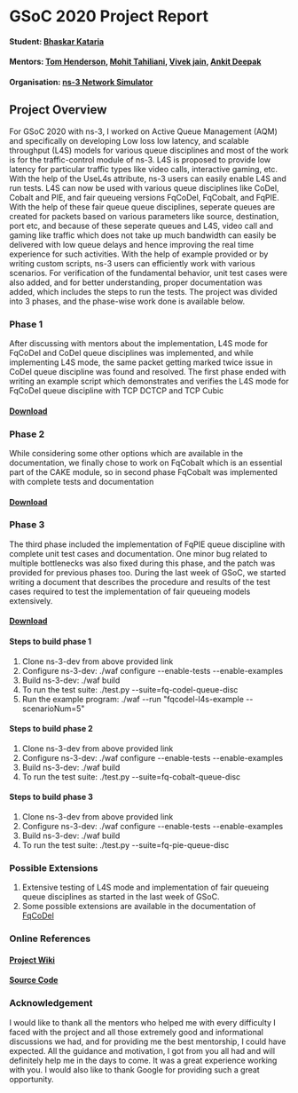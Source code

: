 # GSoC 2020 Project Report

#### Student: [Bhaskar Kataria](https://gitlab.com/bhaskar792)
#### Mentors: [Tom Henderson](https://gitlab.com/tomhenderson), [Mohit Tahiliani](https://gitlab.com/mohittahiliani), [Vivek jain](https://gitlab.com/Vivek-anand-jain), [Ankit Deepak](https://gitlab.com/adeepkit01)
#### Organisation: [ns-3 Network Simulator](https://www.nsnam.org/)


## Project Overview
For GSoC 2020 with ns-3, I worked on Active Queue Management (AQM) and specifically on developing Low loss low latency, and scalable throughput (L4S) models for various queue disciplines and most of the work is for the traffic-control module of ns-3. L4S is proposed to provide low latency for particular traffic types like video calls, interactive gaming, etc. With the help of the UseL4s attribute, ns-3 users can easily enable L4S and run tests. L4S can now be used with various queue disciplines like CoDel, Cobalt and PIE, and fair queueing versions FqCoDel, FqCobalt, and FqPIE. With the help of these fair queue queue disciplines, seperate queues are created for packets based on various parameters like source, destination, port etc, and because of these seperate queues and L4S, video call and gaming like traffic which does not take up much bandwidth can easily be delivered with low queue delays and hence improving the real time experience for such activities. With the help of example provided or by writing custom scripts, ns-3 users can efficiently work with various scenarios. For verification of the fundamental behavior, unit test cases were also added, and for better understanding, proper documentation was added, which includes the steps to run the tests. The project was divided into 3 phases, and the phase-wise work done is available below.

### Phase 1
After discussing with mentors about the implementation, L4S mode for FqCoDel and CoDel queue disciplines was implemented, and while implementing L4S mode, the same packet getting marked twice issue in CoDel queue discipline was found and resolved. The first phase ended with writing an example script which demonstrates and verifies the L4S mode for FqCoDel queue discipline with TCP DCTCP and TCP Cubic
#### [Download](https://gitlab.com/bhaskar792/ns-3-dev/-/tree/FqCoDel-L4S)

### Phase 2
While considering some other options which are available in the documentation, we finally chose to work on FqCobalt which is an essential part of the CAKE module, so in second phase FqCobalt was implemented with complete tests and documentation
#### [Download](https://gitlab.com/bhaskar792/ns-3-dev/-/tree/FqCobalt)

### Phase 3
The third phase included the implementation of FqPIE queue discipline with complete unit test cases and documentation. One minor bug related to multiple bottlenecks was also fixed during this phase, and the patch was provided for previous phases too. During the last week of GSoC, we started writing a document that describes the procedure and results of the test cases required to test the implementation of fair queueing models extensively.
#### [Download](https://gitlab.com/bhaskar792/ns-3-dev/-/tree/FqPIE)

#### Steps to build phase 1
1. Clone ns-3-dev from above provided link
2. Configure ns-3-dev: ./waf configure --enable-tests --enable-examples
3. Build ns-3-dev: ./waf build
4. To run the test suite: ./test.py --suite=fq-codel-queue-disc
5. Run the example program: ./waf --run "fqcodel-l4s-example --scenarioNum=5"

#### Steps to build phase 2
1. Clone ns-3-dev from above provided link
2. Configure ns-3-dev: ./waf configure --enable-tests --enable-examples
3. Build ns-3-dev: ./waf build
4. To run the test suite: ./test.py --suite=fq-cobalt-queue-disc

#### Steps to build phase 3
1. Clone ns-3-dev from above provided link
2. Configure ns-3-dev: ./waf configure --enable-tests --enable-examples
3. Build ns-3-dev: ./waf build
4. To run the test suite: ./test.py --suite=fq-pie-queue-disc

### Possible Extensions
1. Extensive testing of L4S mode and implementation of fair queueing queue disciplines as started in the last week of GSoC.
2. Some possible extensions are available in the documentation of [FqCoDel](https://gitlab.com/bhaskar792/ns-3-dev/-/blob/FqCoDel-L4S/src/traffic-control/doc/fq-codel.rst)

### Online References
#### [Project Wiki](https://www.nsnam.org/wiki/GSOC2020AQM)
#### [Source Code](https://gitlab.com/bhaskar792/ns-3-dev)

### Acknowledgement
I would like to thank all the mentors who helped me with every difficulty I faced with the project and all those extremely good and informational discussions we had, and for providing me the best mentorship, I could have expected. All the guidance and motivation, I got from you all had and will definitely help me in the days to come. It was a great experience working with you.
I would also like to thank Google for providing such a great opportunity.
